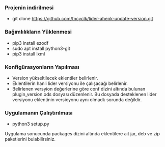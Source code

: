 ### Projenin indirilmesi
- git clone https://github.com/tncyclk/lider-ahenk-update-version.git

### Bağımlılıkların Yüklenmesi
- pip3 install ezodf
- sudo apt install python3-git
- pip3 install lxml

### Konfigürasyonların Yapılması
- Version yükseltilecek eklentiler belirlenir.
- Eklentilerin hanli lider versiyonu ile çalışacağı belirlenir.
- Belirlenen versyion değerlerine göre conf dizini altında bulunan plugin_version.ods dosyası düzenlenir. Bu dosyada desteklenen lider versiyonu eklentinin versioyonu aynı olmadk sorunda değildir.


### Uygulamanın Çalıştırılması
- python3 setup.py

Uygulama sonucunda packages dizini altında eklentilere ait jar, deb ve zip paketlerini bulabilirsiniz.
